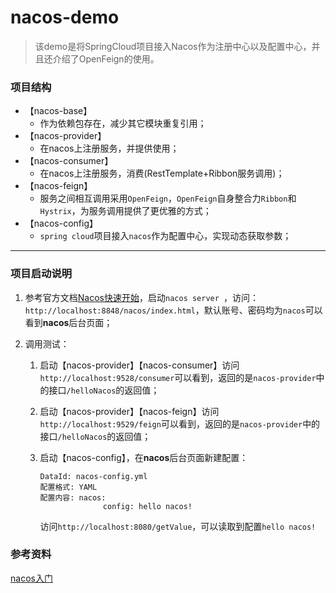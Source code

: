 # nacos-demo

> 该demo是将SpringCloud项目接入Nacos作为注册中心以及配置中心，并且还介绍了OpenFeign的使用。

### 项目结构

- 【nacos-base】
  - 作为依赖包存在，减少其它模块重复引用；
- 【nacos-provider】
  - 在nacos上注册服务，并提供使用；
- 【nacos-consumer】
  - 在nacos上注册服务，消费(RestTemplate+Ribbon服务调用)；
- 【nacos-feign】
  - 服务之间相互调用采用`OpenFeign`，`OpenFeign`自身整合力`Ribbon`和`Hystrix`，为服务调用提供了更优雅的方式；
- 【nacos-config】
  - `spring cloud`项目接入`nacos`作为配置中心，实现动态获取参数；

---

### 项目启动说明

1. 参考官方文档[Nacos快速开始](https://nacos.io/zh-cn/docs/quick-start.html)，启动`nacos server `，访问：`http://localhost:8848/nacos/index.html`，默认账号、密码均为`nacos`可以看到**nacos**后台页面；

2. 调用测试：

   1. 启动【nacos-provider】【nacos-consumer】访问`http://localhost:9528/consumer`可以看到，返回的是`nacos-provider`中的接口`/helloNacos`的返回值；

   2. 启动【nacos-provider】【nacos-feign】访问`http://localhost:9529/feign`可以看到，返回的是`nacos-provider`中的接口`/helloNacos`的返回值；

   3. 启动【nacos-config】，在**nacos**后台页面新建配置：

      ```text
      DataId: nacos-config.yml
      配置格式: YAML
      配置内容: nacos:
      			    config: hello nacos!
      ```

      访问`http://localhost:8080/getValue`，可以读取到配置`hello nacos!`

### 参考资料

[nacos入门](https://blog.csdn.net/qq_33619378/category_9291906.html)
